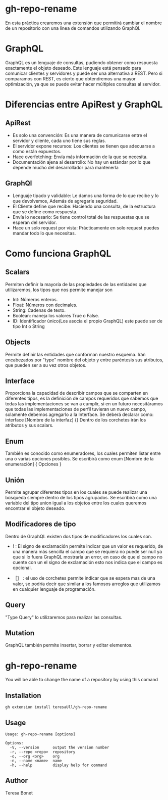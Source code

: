 # gh-repo-rename

En esta práctica crearemos una extensión que permitirá cambiar el nombre de un repositorio con una línea de comandos utilizando GraphQl. 


# GraphQL

GraphQL es un lenguaje de consultas, pudiendo obtener como respuesta exactamente el objeto deseado. Este lenguaje está pensado para comunicar clientes y servidores y puede ser una alternativa a REST. Pero si comparamos con REST, es cierto que obtendremos una mayor optimización, ya que se puede evitar hacer múltiples consultas al servidor. 

# Diferencias entre ApiRest y GraphQL

## ApiRest

* Es solo una convención: Es una manera de comunicarse entre el servidor y cliente, cada uno tiene sus reglas.
* El servidor expone recursos: Los clientes se tienen que adecuarse a como están expuestos.
* Hace overfetching: Envía más información de la que se necesita.
* Documentación ajena al desarrollo: No hay un estándar por lo que depende mucho del desarrollador para mantenerla

## GraphQl
* Lenguaje tipado y validable: Le damos una forma de lo que recibe y lo que devolvemos, Además de agregarle seguridad.
* El Cliente define que recibe: Haciendo una consulta, de la estructura que se define como respuesta.
* Envía lo necesario: Se tiene control total de las respuestas que se esperan del servidor.
* Hace un solo request por vista: Prácticamente en solo request puedes mandar todo lo que necesitas.

# Como funciona GraphQL

## Scalars
Permiten definir la mayoría de las propiedades de las entidades que utilizaremos, los tipos que nos permite manejar son
* Int: Números enteros.
* Float: Números con decimales.
* String: Cadenas de texto.
* Boolean: maneja los valores True o False.
* ID: Identificador único(Los asocia el propio GraphQL) este puede ser de tipo Int o String

## Objects
Permite definir las entidades que conforman nuestro esquema. 
Irán encabezados por "type" nombre del objeto y entre paréntesis sus atributos, que pueden ser a su vez otros objetos. 

## Interface
Proporciona la capacidad de describir campos que se comparten en diferentes tipos, es la definición de campos requeridos que sabemos que todas las implementaciones se van a cumplir, si en un futuro necesitáramos que todas las implementaciones de perfil tuvieran un nuevo campo, solamente debemos agregarlo a la Interface.
Se deberá declarar como: interface [Nombre de la interfaz] {}
Dentro de los corchetes irán los atributos y sus scalars.

## Enum
También es conocido como enumeradores, los cuales permiten listar entre una o varias opciones posibles. 
Se escribirá como enum [Nombre de la enumeración] { Opciones }

## Unión
Permite agrupar diferentes tipos en los cuales se puede realizar una búsqueda siempre dentro de los tipos agrupados.
Se escribirá como una variable del tipo union igual a los objetos entre los cuales queremos encontrar el objeto deseado.

## Modificadores de tipo

Dentro de GraphQL existen dos tipos de modificadores los cuales son.
* ! : El signo de exclamación permite indicar que un valor es requerido, de una manera más sencilla el campo que se requiera no puede ser null ya que si lo fuera GraphQL mostraría un error, en caso de que el campo no cuente con un el signo de exclamación esto nos indica que el campo es opcional.

* ［］ : el uso de corchetes permite indicar que se espera mas de una valor, se podría decir que similar a los famosos arreglos que utilizamos en cualquier lenguaje de programación.

## Query
"Type Query" lo utilizaremos para realizar las consultas. 

## Mutation
GraphQL también permite insertar, borrar y editar elementos.


# gh-repo-rename

You will be able to change the name of a repository by using this comand
 
## Installation
```
gh extension install teresaUll/gh-repo-rename

```
## Usage 

```
Usage: gh-repo-rename [options]

Options:
  -V, --version      output the version number
  -r, --repo <repo>  repository
  -o, --org <org>    org
  -n, --name <name>  name
  -h, --help         display help for command

```
## Author

Teresa Bonet 